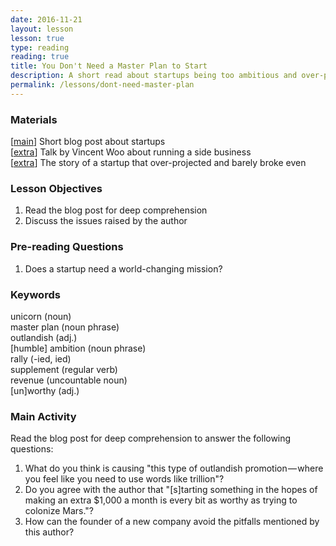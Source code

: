 ```yaml
---
date: 2016-11-21
layout: lesson
lesson: true
type: reading
reading: true
title: You Don't Need a Master Plan to Start
description: A short read about startups being too ambitious and over-planning
permalink: /lessons/dont-need-master-plan 
--- 
```


### Materials

[<a href="https://medium.com/startup-grind/you-dont-need-a-master-plan-you-just-need-to-start-9a3ec0455866#.v68trwcrd" target="_blank">main</a>] Short blog post about startups  
[<a href="https://www.youtube.com/watch?v=J8UwcyYT3z0" target="_blank">extra</a>] Talk by Vincent Woo about running a side business  
[<a href="https://medium.com/swlh/how-we-turned-140k-on-kickstarter-into-40k-in-debt-and-how-we-broke-even-1f86d80fe50f#.71a4sbp8i" target="_blank">extra</a>] The story of a startup that over-projected and barely broke even  

### Lesson Objectives 

1. Read the blog post for deep comprehension 
2. Discuss the issues raised by the author 

### Pre-reading Questions 

1. Does a startup need a world-changing mission? 

### Keywords 

unicorn (noun)  
master plan (noun phrase)  
outlandish (adj.)  
[humble] ambition (noun phrase)  
rally (-ied, ied)  
supplement (regular verb)  
revenue (uncountable noun)  
[un]worthy (adj.)  

### Main Activity 

Read the blog post for deep comprehension to answer the following questions: 

1. What do you think is causing "this type of outlandish promotion — where you feel like you need to use words like trillion"? 
2. Do you agree with the author that "[s]tarting something in the hopes of making an extra $1,000 a month is every bit as worthy as trying to colonize Mars."? 
3. How can the founder of a new company avoid the pitfalls mentioned by this author? 